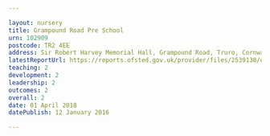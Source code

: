 ```yaml
---

layout: nursery
title: Grampound Road Pre School
urn: 102909
postcode: TR2 4EE
address: Sir Robert Harvey Memorial Hall, Grampound Road, Truro, Cornwall, TR2 4EE
latestReportUrl: https://reports.ofsted.gov.uk/provider/files/2539138/urn/102909.pdf
teaching: 2
development: 2
leadership: 2
outcomes: 2
overall: 2
date: 01 April 2018 
datePublish: 12 January 2016

---
```

